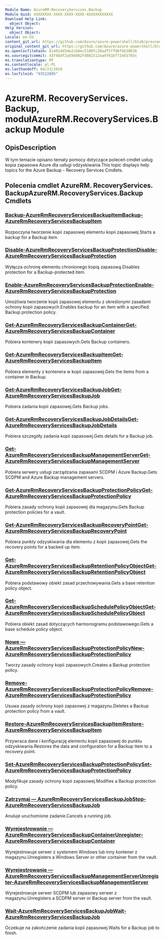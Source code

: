 ```yaml
---
Module Name: AzureRM.RecoveryServices.Backup
Module Guid: XXXXXXXX-XXXX-XXXX-XXXX-XXXXXXXXXXXX
Download Help Link:
  object Object: 
Help Version:
  object Object: 
Locale: en-US
content_git_url: https://github.com/Azure/azure-powershell/blob/preview/src/ResourceManager/RecoveryServices.Backup/Commands.RecoveryServices.Backup/help/AzureRM.RecoveryServices.Backup.md
original_content_git_url: https://github.com/Azure/azure-powershell/blob/preview/src/ResourceManager/RecoveryServices.Backup/Commands.RecoveryServices.Backup/help/AzureRM.RecoveryServices.Backup.md
ms.openlocfilehash: b14914d34e2cb8ec5180fc28adf5ffd6fb630636
ms.sourcegitcommit: 43f4bdf2a59dd82fd881512aa9761bf72eb5703c
ms.translationtype: MT
ms.contentlocale: pl-PL
ms.lasthandoff: 04/23/2019
ms.locfileid: "93522805"
---
```

# <span data-ttu-id="e3919-101">AzureRM. RecoveryServices. Backup, moduł</span><span class="sxs-lookup"><span data-stu-id="e3919-101">AzureRM.RecoveryServices.Backup Module</span></span>
## <span data-ttu-id="e3919-102">Opis</span><span class="sxs-lookup"><span data-stu-id="e3919-102">Description</span></span>
<span data-ttu-id="e3919-103">W tym temacie opisano tematy pomocy dotyczące poleceń cmdlet usług kopia zapasowa Azure dla usługi odzyskiwania.</span><span class="sxs-lookup"><span data-stu-id="e3919-103">This topic displays help topics for the Azure Backup - Recovery Services Cmdlets.</span></span>

## <span data-ttu-id="e3919-104">Polecenia cmdlet AzureRM. RecoveryServices. Backup</span><span class="sxs-lookup"><span data-stu-id="e3919-104">AzureRM.RecoveryServices.Backup Cmdlets</span></span>
### [<span data-ttu-id="e3919-105">Backup-AzureRmRecoveryServicesBackupItem</span><span class="sxs-lookup"><span data-stu-id="e3919-105">Backup-AzureRmRecoveryServicesBackupItem</span></span>](Backup-AzureRmRecoveryServicesBackupItem.md)
<span data-ttu-id="e3919-106">Rozpoczyna tworzenie kopii zapasowej elementu kopii zapasowej.</span><span class="sxs-lookup"><span data-stu-id="e3919-106">Starts a backup for a Backup item.</span></span>

### [<span data-ttu-id="e3919-107">Disable-AzureRmRecoveryServicesBackupProtection</span><span class="sxs-lookup"><span data-stu-id="e3919-107">Disable-AzureRmRecoveryServicesBackupProtection</span></span>](Disable-AzureRmRecoveryServicesBackupProtection.md)
<span data-ttu-id="e3919-108">Wyłącza ochronę elementu chronionego kopią zapasową.</span><span class="sxs-lookup"><span data-stu-id="e3919-108">Disables protection for a Backup-protected item.</span></span>

### [<span data-ttu-id="e3919-109">Enable-AzureRmRecoveryServicesBackupProtection</span><span class="sxs-lookup"><span data-stu-id="e3919-109">Enable-AzureRmRecoveryServicesBackupProtection</span></span>](Enable-AzureRmRecoveryServicesBackupProtection.md)
<span data-ttu-id="e3919-110">Umożliwia tworzenie kopii zapasowej elementu z określonymi zasadami ochrony kopii zapasowych.</span><span class="sxs-lookup"><span data-stu-id="e3919-110">Enables backup for an item with a specified Backup protection policy.</span></span>

### [<span data-ttu-id="e3919-111">Get-AzureRmRecoveryServicesBackupContainer</span><span class="sxs-lookup"><span data-stu-id="e3919-111">Get-AzureRmRecoveryServicesBackupContainer</span></span>](Get-AzureRmRecoveryServicesBackupContainer.md)
<span data-ttu-id="e3919-112">Pobiera kontenery kopii zapasowych.</span><span class="sxs-lookup"><span data-stu-id="e3919-112">Gets Backup containers.</span></span>

### [<span data-ttu-id="e3919-113">Get-AzureRmRecoveryServicesBackupItem</span><span class="sxs-lookup"><span data-stu-id="e3919-113">Get-AzureRmRecoveryServicesBackupItem</span></span>](Get-AzureRmRecoveryServicesBackupItem.md)
<span data-ttu-id="e3919-114">Pobiera elementy z kontenera w kopii zapasowej.</span><span class="sxs-lookup"><span data-stu-id="e3919-114">Gets the items from a container in Backup.</span></span>

### [<span data-ttu-id="e3919-115">Get-AzureRmRecoveryServicesBackupJob</span><span class="sxs-lookup"><span data-stu-id="e3919-115">Get-AzureRmRecoveryServicesBackupJob</span></span>](Get-AzureRmRecoveryServicesBackupJob.md)
<span data-ttu-id="e3919-116">Pobiera zadania kopii zapasowej.</span><span class="sxs-lookup"><span data-stu-id="e3919-116">Gets Backup jobs.</span></span>

### [<span data-ttu-id="e3919-117">Get-AzureRmRecoveryServicesBackupJobDetails</span><span class="sxs-lookup"><span data-stu-id="e3919-117">Get-AzureRmRecoveryServicesBackupJobDetails</span></span>](Get-AzureRmRecoveryServicesBackupJobDetails.md)
<span data-ttu-id="e3919-118">Pobiera szczegóły zadania kopii zapasowej.</span><span class="sxs-lookup"><span data-stu-id="e3919-118">Gets details for a Backup job.</span></span>

### [<span data-ttu-id="e3919-119">Get-AzureRmRecoveryServicesBackupManagementServer</span><span class="sxs-lookup"><span data-stu-id="e3919-119">Get-AzureRmRecoveryServicesBackupManagementServer</span></span>](Get-AzureRmRecoveryServicesBackupManagementServer.md)
<span data-ttu-id="e3919-120">Pobiera serwery usługi zarządzania zapasami SCDPM i Azure Backup.</span><span class="sxs-lookup"><span data-stu-id="e3919-120">Gets SCDPM and Azure Backup management servers.</span></span>

### [<span data-ttu-id="e3919-121">Get-AzureRmRecoveryServicesBackupProtectionPolicy</span><span class="sxs-lookup"><span data-stu-id="e3919-121">Get-AzureRmRecoveryServicesBackupProtectionPolicy</span></span>](Get-AzureRmRecoveryServicesBackupProtectionPolicy.md)
<span data-ttu-id="e3919-122">Pobiera zasady ochrony kopii zapasowej dla magazynu.</span><span class="sxs-lookup"><span data-stu-id="e3919-122">Gets Backup protection policies for a vault.</span></span>

### [<span data-ttu-id="e3919-123">Get-AzureRmRecoveryServicesBackupRecoveryPoint</span><span class="sxs-lookup"><span data-stu-id="e3919-123">Get-AzureRmRecoveryServicesBackupRecoveryPoint</span></span>](Get-AzureRmRecoveryServicesBackupRecoveryPoint.md)
<span data-ttu-id="e3919-124">Pobiera punkty odzyskiwania dla elementu z kopii zapasowej.</span><span class="sxs-lookup"><span data-stu-id="e3919-124">Gets the recovery points for a backed up item.</span></span>

### [<span data-ttu-id="e3919-125">Get-AzureRmRecoveryServicesBackupRetentionPolicyObject</span><span class="sxs-lookup"><span data-stu-id="e3919-125">Get-AzureRmRecoveryServicesBackupRetentionPolicyObject</span></span>](Get-AzureRmRecoveryServicesBackupRetentionPolicyObject.md)
<span data-ttu-id="e3919-126">Pobiera podstawowy obiekt zasad przechowywania.</span><span class="sxs-lookup"><span data-stu-id="e3919-126">Gets a base retention policy object.</span></span>

### [<span data-ttu-id="e3919-127">Get-AzureRmRecoveryServicesBackupSchedulePolicyObject</span><span class="sxs-lookup"><span data-stu-id="e3919-127">Get-AzureRmRecoveryServicesBackupSchedulePolicyObject</span></span>](Get-AzureRmRecoveryServicesBackupSchedulePolicyObject.md)
<span data-ttu-id="e3919-128">Pobiera obiekt zasad dotyczących harmonogramu podstawowego.</span><span class="sxs-lookup"><span data-stu-id="e3919-128">Gets a base schedule policy object.</span></span>

### [<span data-ttu-id="e3919-129">Nowe — AzureRmRecoveryServicesBackupProtectionPolicy</span><span class="sxs-lookup"><span data-stu-id="e3919-129">New-AzureRmRecoveryServicesBackupProtectionPolicy</span></span>](New-AzureRmRecoveryServicesBackupProtectionPolicy.md)
<span data-ttu-id="e3919-130">Tworzy zasady ochrony kopii zapasowych.</span><span class="sxs-lookup"><span data-stu-id="e3919-130">Creates a Backup protection policy.</span></span>

### [<span data-ttu-id="e3919-131">Remove-AzureRmRecoveryServicesBackupProtectionPolicy</span><span class="sxs-lookup"><span data-stu-id="e3919-131">Remove-AzureRmRecoveryServicesBackupProtectionPolicy</span></span>](Remove-AzureRmRecoveryServicesBackupProtectionPolicy.md)
<span data-ttu-id="e3919-132">Usuwa zasady ochrony kopii zapasowej z magazynu.</span><span class="sxs-lookup"><span data-stu-id="e3919-132">Deletes a Backup protection policy from a vault.</span></span>

### [<span data-ttu-id="e3919-133">Restore-AzureRmRecoveryServicesBackupItem</span><span class="sxs-lookup"><span data-stu-id="e3919-133">Restore-AzureRmRecoveryServicesBackupItem</span></span>](Restore-AzureRmRecoveryServicesBackupItem.md)
<span data-ttu-id="e3919-134">Przywraca dane i konfigurację elementu kopii zapasowej do punktu odzyskiwania.</span><span class="sxs-lookup"><span data-stu-id="e3919-134">Restores the data and configuration for a Backup item to a recovery point.</span></span>

### [<span data-ttu-id="e3919-135">Set-AzureRmRecoveryServicesBackupProtectionPolicy</span><span class="sxs-lookup"><span data-stu-id="e3919-135">Set-AzureRmRecoveryServicesBackupProtectionPolicy</span></span>](Set-AzureRmRecoveryServicesBackupProtectionPolicy.md)
<span data-ttu-id="e3919-136">Modyfikuje zasady ochrony kopii zapasowej.</span><span class="sxs-lookup"><span data-stu-id="e3919-136">Modifies a Backup protection policy.</span></span>

### [<span data-ttu-id="e3919-137">Zatrzymaj — AzureRmRecoveryServicesBackupJob</span><span class="sxs-lookup"><span data-stu-id="e3919-137">Stop-AzureRmRecoveryServicesBackupJob</span></span>](Stop-AzureRmRecoveryServicesBackupJob.md)
<span data-ttu-id="e3919-138">Anuluje uruchomione zadanie.</span><span class="sxs-lookup"><span data-stu-id="e3919-138">Cancels a running job.</span></span>

### [<span data-ttu-id="e3919-139">Wyrejestrowanie — AzureRmRecoveryServicesBackupContainer</span><span class="sxs-lookup"><span data-stu-id="e3919-139">Unregister-AzureRmRecoveryServicesBackupContainer</span></span>](Unregister-AzureRmRecoveryServicesBackupContainer.md)
<span data-ttu-id="e3919-140">Wyrejestrowuje serwer z systemem Windows lub inny kontener z magazynu.</span><span class="sxs-lookup"><span data-stu-id="e3919-140">Unregisters a Windows Server or other container from the vault.</span></span>

### [<span data-ttu-id="e3919-141">Wyrejestrowanie — AzureRmRecoveryServicesBackupManagementServer</span><span class="sxs-lookup"><span data-stu-id="e3919-141">Unregister-AzureRmRecoveryServicesBackupManagementServer</span></span>](Unregister-AzureRmRecoveryServicesBackupManagementServer.md)
<span data-ttu-id="e3919-142">Wyrejestrowuje serwer SCDPM lub zapasowy serwer z magazynu.</span><span class="sxs-lookup"><span data-stu-id="e3919-142">Unregisters a SCDPM server or Backup server from the vault.</span></span>

### [<span data-ttu-id="e3919-143">Wait-AzureRmRecoveryServicesBackupJob</span><span class="sxs-lookup"><span data-stu-id="e3919-143">Wait-AzureRmRecoveryServicesBackupJob</span></span>](Wait-AzureRmRecoveryServicesBackupJob.md)
<span data-ttu-id="e3919-144">Oczekuje na zakończenie zadania kopii zapasowej.</span><span class="sxs-lookup"><span data-stu-id="e3919-144">Waits for a Backup job to finish.</span></span>


